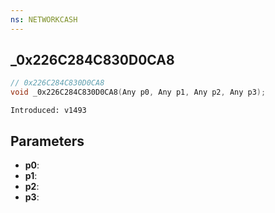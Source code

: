 ```yaml
---
ns: NETWORKCASH
---
```

## _0x226C284C830D0CA8

```c
// 0x226C284C830D0CA8
void _0x226C284C830D0CA8(Any p0, Any p1, Any p2, Any p3);
```

```
Introduced: v1493
```

## Parameters
* **p0**:
* **p1**:
* **p2**:
* **p3**:

